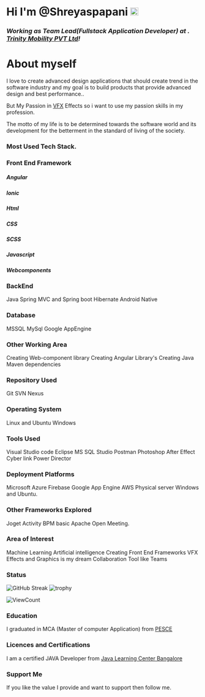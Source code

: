 # Hi  I'm @Shreyaspapani <img src="https://raw.githubusercontent.com/MartinHeinz/MartinHeinz/master/wave.gif" height="21">

<h3><i>Working as Team Lead(Fullstack Application Developer) at . <a href="https://www.trinitymobility.com//">Trinity Mobility PVT Ltd</a>!</i></h3>

# About myself
I love to create advanced design applications that should create trend in the software industry and my goal is to build products that provide advanced design and best performance..

But My Passion in <a href="https://www.adobe.com/in/products/aftereffects/vfx-visual-effects.html">VFX</a> Effects so i want to use my passion skills in my profession.

The motto of my life is to be determined towards the software world and its development for the betterment in the standard of living of the society.

### Most Used Tech Stack.

### Front End Framework
##### Angular
##### Ionic
##### Html
##### CSS
##### SCSS
##### Javascript
##### Webcomponents

### BackEnd
Java
Spring MVC and Spring boot
Hibernate
Android Native

### Database
MSSQL
MySql
Google AppEngine

### Other Working Area
Creating Web-component library
Creating Angular Library's
Creating Java Maven dependencies

### Repository Used
Git
SVN
Nexus

### Operating System
Linux and Ubuntu
Windows

### Tools Used
Visual Studio code
Eclipse
MS SQL Studio
Postman
Photoshop
After Effect
Cyber link Power Director

### Deployment Platforms
Microsoft Azure
Firebase
Google App Engine
AWS
Physical server Windows and Ubuntu.

### Other Frameworks Explored
Joget
Activity BPM basic
Apache Open Meeting.

### Area of Interest
Machine Learning
Artificial intelligence
Creating Front End Frameworks
VFX Effects and Graphics is my dream
Collaboration Tool like Teams
### Status

![GitHub Streak](https://github-readme-streak-stats.herokuapp.com/?user=shreyaspapani&theme=algolia) ![trophy](https://github-profile-trophy.vercel.app/?username=shreyaspapani&title=Commit,Stars,Repositories,PullRequest,Followers&theme=darkhub)

![ViewCount](https://views.whatilearened.today/views/github/shreyaspapani/views.svg)

### Education
I graduated in MCA (Master of computer Application) from <a href="http://www.pescemandya.org/">PESCE</a>

### Licences and Certifications

I am a certified JAVA Developer from <a href="https://coursecube.com/">Java Learning Center Bangalore</a>

### Support Me
If you like the value I provide and want to support then  follow me.
